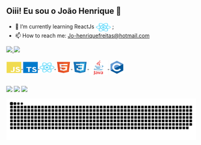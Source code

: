 ## Oiii! Eu sou o João Henrique 👋

- 🌱 I’m currently learning ReactJs <img align="center" alt="Johen-ReactJs" height="25" width="40" src="https://github.com/devicons/devicon/blob/master/icons/react/react-original.svg">
;
- 📫 How to reach me: Jo-henriquefreitas@hotmail.com
 
 <div>
  <a href="https://github.com/Jhenrique44">
  <img height="180em" src="https://github-readme-stats.vercel.app/api?username=Jhenrique44&show_icons=true&theme=midnight-purple&include_all_commits=true&count_private=true"/>
  <img height="180em" src="https://github-readme-stats.vercel.app/api/top-langs/?username=Jhenrique44&layout=compact&langs_count=7&theme=midnight-purple"/>
 </div>
 
 <div style="display: inline_block"><br>
  <img align="center" alt="Johen-JavaScript" height="30" width="40" src="https://raw.githubusercontent.com/devicons/devicon/master/icons/javascript/javascript-plain.svg">
  <img align="center" alt="Johen-Type" height="30" width="40" src="https://raw.githubusercontent.com/devicons/devicon/master/icons/typescript/typescript-plain.svg">
  <img align="center" alt="Johen-React" height="30" width="40" src="https://raw.githubusercontent.com/devicons/devicon/master/icons/react/react-original.svg">
  <img align="center" alt="Johen-HTML" height="30" width="40" src="https://raw.githubusercontent.com/devicons/devicon/master/icons/html5/html5-original.svg">
  <img align="center" alt="Johen-CSS" height="30" width="40" src="https://raw.githubusercontent.com/devicons/devicon/master/icons/css3/css3-original.svg">
  <img align="center" alt="JoHen-Java" height="40" width="50" src="https://github.com/devicons/devicon/blob/master/icons/java/java-original-wordmark.svg">
  <img align="center" alt="JoHen-C" height="35" width="40" src="https://github.com/devicons/devicon/blob/master/icons/c/c-original.svg">
  <!--<img align="center" alt="Johen-SQL" height="60" width="40" src="https://github.com/devicons/devicon/blob/master/icons/microsoftsqlserver/microsoftsqlserver-plain-wordmark.svg">
  -->
 </div>

 ##

<div>
  <a href = "mailto:Jo-henriquefreitas@hotmail.com"><img src="https://img.shields.io/badge/Microsoft_Outlook-0078D4?style=for-the-badge&logo=microsoft-outlook&logoColor=white"    target="_blank"></a>
  <a href="https://www.linkedin.com/in/joaohenriquefq/" target="_blank"><img src="https://img.shields.io/badge/LinkedIn-0077B5?style=for-the-badge&logo=linkedin&logoColor=white" target="_blank"></a>       
  <a href="https://app.rocketseat.com.br/me/joao-henrique-05257" target="_blank"><img src="https://avatars.githubusercontent.com/u/28929274?s=30&v=4" target="_blank"></a> 
<!--   <a href="https://web.digitalinnovation.one/users/jo-henrique8?tab=achievements" target="_blank"><img  src="https://hermes.digitalinnovation.one/site/images/logo.png" widht:"50" target="_blank"> -->
<!--   </a>  -->
  
 ![Snake animation](https://github.com/Jhenrique44/Jhenrique44/blob/output/github-contribution-grid-snake.svg)

</div>

